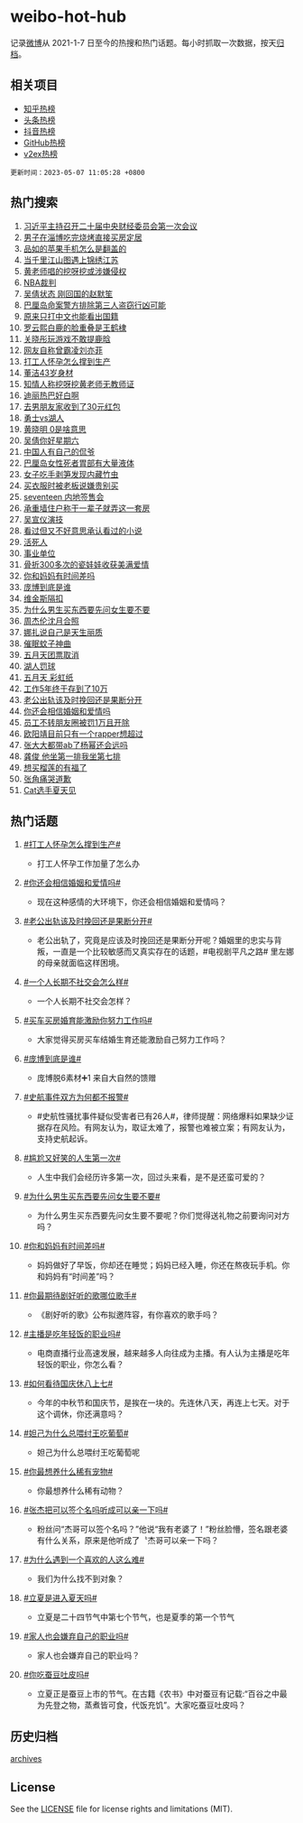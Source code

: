 # weibo-hot-hub

记录[微博](https://www.weibo.com)从 2021-1-7 日至今的热搜和热门话题。每小时抓取一次数据，按天[归档](archives)。

## 相关项目

- [知乎热榜](https://github.com/lonnyzhang423/zhihu-hot-hub)
- [头条热榜](https://github.com/lonnyzhang423/toutiao-hot-hub)
- [抖音热榜](https://github.com/lonnyzhang423/douyin-hot-hub)
- [GitHub热榜](https://github.com/lonnyzhang423/github-hot-hub)
- [v2ex热榜](https://github.com/lonnyzhang423/v2ex-hot-hub)


`更新时间：2023-05-07 11:05:28 +0800`

## 热门搜索

1. [习近平主持召开二十届中央财经委员会第一次会议](https://m.weibo.cn/search?containerid=100103type%3D1%26t%3D10%26q%3D%23%E4%B9%A0%E8%BF%91%E5%B9%B3%E4%B8%BB%E6%8C%81%E5%8F%AC%E5%BC%80%E4%BA%8C%E5%8D%81%E5%B1%8A%E4%B8%AD%E5%A4%AE%E8%B4%A2%E7%BB%8F%E5%A7%94%E5%91%98%E4%BC%9A%E7%AC%AC%E4%B8%80%E6%AC%A1%E4%BC%9A%E8%AE%AE%23&stream_entry_id=51&isnewpage=1&extparam=seat%3D1%26dgr%3D0%26cate%3D10103%26pos%3D0%26stream_entry_id%3D51%26c_type%3D51%26filter_type%3Drealtimehot%26display_time%3D1683428727%26pre_seqid%3D1683428727803032687139&luicode=10000011&lfid=106003type%253D25%2526t%253D3%2526disable_hot%253D1%2526filter_type%253Drealtimehot)
1. [男子在淄博吃完烧烤直接买房定居](https://m.weibo.cn/search?containerid=100103type%3D1%26t%3D10%26q%3D%23%E7%94%B7%E5%AD%90%E5%9C%A8%E6%B7%84%E5%8D%9A%E5%90%83%E5%AE%8C%E7%83%A7%E7%83%A4%E7%9B%B4%E6%8E%A5%E4%B9%B0%E6%88%BF%E5%AE%9A%E5%B1%85%23&stream_entry_id=31&isnewpage=1&extparam=seat%3D1%26q%3D%2523%25E7%2594%25B7%25E5%25AD%2590%25E5%259C%25A8%25E6%25B7%2584%25E5%258D%259A%25E5%2590%2583%25E5%25AE%258C%25E7%2583%25A7%25E7%2583%25A4%25E7%259B%25B4%25E6%258E%25A5%25E4%25B9%25B0%25E6%2588%25BF%25E5%25AE%259A%25E5%25B1%2585%2523%26dgr%3D0%26cate%3D5001%26filter_type%3Drealtimehot%26stream_entry_id%3D31%26band_rank%3D1%26c_type%3D31%26lcate%3D5001%26pos%3D0%26realpos%3D1%26flag%3D2%26display_time%3D1683428727%26pre_seqid%3D1683428727803032687139&luicode=10000011&lfid=106003type%253D25%2526t%253D3%2526disable_hot%253D1%2526filter_type%253Drealtimehot)
1. [品如的苹果手机怎么是翻盖的](https://m.weibo.cn/search?containerid=100103type%3D1%26t%3D10%26q%3D%23%E5%93%81%E5%A6%82%E7%9A%84%E8%8B%B9%E6%9E%9C%E6%89%8B%E6%9C%BA%E6%80%8E%E4%B9%88%E6%98%AF%E7%BF%BB%E7%9B%96%E7%9A%84%23&stream_entry_id=31&isnewpage=1&extparam=seat%3D1%26q%3D%2523%25E5%2593%2581%25E5%25A6%2582%25E7%259A%2584%25E8%258B%25B9%25E6%259E%259C%25E6%2589%258B%25E6%259C%25BA%25E6%2580%258E%25E4%25B9%2588%25E6%2598%25AF%25E7%25BF%25BB%25E7%259B%2596%25E7%259A%2584%2523%26dgr%3D0%26cate%3D5001%26filter_type%3Drealtimehot%26stream_entry_id%3D31%26band_rank%3D2%26c_type%3D31%26lcate%3D5001%26pos%3D1%26realpos%3D2%26flag%3D1%26display_time%3D1683428727%26pre_seqid%3D1683428727803032687139&luicode=10000011&lfid=106003type%253D25%2526t%253D3%2526disable_hot%253D1%2526filter_type%253Drealtimehot)
1. [当千里江山图遇上锦绣江苏](https://m.weibo.cn/search?containerid=100103type%3D1%26t%3D10%26q%3D%23%E5%BD%93%E5%8D%83%E9%87%8C%E6%B1%9F%E5%B1%B1%E5%9B%BE%E9%81%87%E4%B8%8A%E9%94%A6%E7%BB%A3%E6%B1%9F%E8%8B%8F%23&stream_entry_id=31&isnewpage=1&extparam=seat%3D1%26q%3D%2523%25E5%25BD%2593%25E5%258D%2583%25E9%2587%258C%25E6%25B1%259F%25E5%25B1%25B1%25E5%259B%25BE%25E9%2581%2587%25E4%25B8%258A%25E9%2594%25A6%25E7%25BB%25A3%25E6%25B1%259F%25E8%258B%258F%2523%26dgr%3D0%26cate%3D5001%26filter_type%3Drealtimehot%26stream_entry_id%3D31%26band_rank%3D3%26c_type%3D31%26lcate%3D5001%26pos%3D2%26realpos%3D3%26flag%3D0%26display_time%3D1683428727%26pre_seqid%3D1683428727803032687139&luicode=10000011&lfid=106003type%253D25%2526t%253D3%2526disable_hot%253D1%2526filter_type%253Drealtimehot)
1. [黄老师唱的挖呀挖或涉嫌侵权](https://m.weibo.cn/search?containerid=100103type%3D1%26t%3D10%26q%3D%23%E9%BB%84%E8%80%81%E5%B8%88%E5%94%B1%E7%9A%84%E6%8C%96%E5%91%80%E6%8C%96%E6%88%96%E6%B6%89%E5%AB%8C%E4%BE%B5%E6%9D%83%23&stream_entry_id=31&isnewpage=1&extparam=seat%3D1%26q%3D%2523%25E9%25BB%2584%25E8%2580%2581%25E5%25B8%2588%25E5%2594%25B1%25E7%259A%2584%25E6%258C%2596%25E5%2591%2580%25E6%258C%2596%25E6%2588%2596%25E6%25B6%2589%25E5%25AB%258C%25E4%25BE%25B5%25E6%259D%2583%2523%26dgr%3D0%26cate%3D5001%26filter_type%3Drealtimehot%26stream_entry_id%3D31%26band_rank%3D4%26c_type%3D31%26lcate%3D5001%26pos%3D3%26realpos%3D4%26flag%3D2%26display_time%3D1683428727%26pre_seqid%3D1683428727803032687139&luicode=10000011&lfid=106003type%253D25%2526t%253D3%2526disable_hot%253D1%2526filter_type%253Drealtimehot)
1. [NBA裁判](https://m.weibo.cn/search?containerid=100103type%3D1%26t%3D10%26q%3DNBA%E8%A3%81%E5%88%A4&stream_entry_id=31&isnewpage=1&extparam=seat%3D1%26q%3DNBA%25E8%25A3%2581%25E5%2588%25A4%26dgr%3D0%26cate%3D5001%26filter_type%3Drealtimehot%26stream_entry_id%3D31%26band_rank%3D5%26c_type%3D31%26lcate%3D5001%26pos%3D4%26realpos%3D5%26flag%3D1%26display_time%3D1683428727%26pre_seqid%3D1683428727803032687139&luicode=10000011&lfid=106003type%253D25%2526t%253D3%2526disable_hot%253D1%2526filter_type%253Drealtimehot)
1. [吴倩状态 刚回国的赵默笙](https://m.weibo.cn/search?containerid=100103type%3D1%26t%3D10%26q%3D%E5%90%B4%E5%80%A9%E7%8A%B6%E6%80%81+%E5%88%9A%E5%9B%9E%E5%9B%BD%E7%9A%84%E8%B5%B5%E9%BB%98%E7%AC%99&stream_entry_id=31&isnewpage=1&extparam=seat%3D1%26q%3D%25E5%2590%25B4%25E5%2580%25A9%25E7%258A%25B6%25E6%2580%2581%2520%25E5%2588%259A%25E5%259B%259E%25E5%259B%25BD%25E7%259A%2584%25E8%25B5%25B5%25E9%25BB%2598%25E7%25AC%2599%26dgr%3D0%26cate%3D5001%26filter_type%3Drealtimehot%26stream_entry_id%3D31%26band_rank%3D6%26c_type%3D31%26lcate%3D5001%26pos%3D5%26realpos%3D6%26flag%3D0%26display_time%3D1683428727%26pre_seqid%3D1683428727803032687139&luicode=10000011&lfid=106003type%253D25%2526t%253D3%2526disable_hot%253D1%2526filter_type%253Drealtimehot)
1. [巴厘岛命案警方排除第三人盗窃行凶可能](https://m.weibo.cn/search?containerid=100103type%3D1%26t%3D10%26q%3D%23%E5%B7%B4%E5%8E%98%E5%B2%9B%E5%91%BD%E6%A1%88%E8%AD%A6%E6%96%B9%E6%8E%92%E9%99%A4%E7%AC%AC%E4%B8%89%E4%BA%BA%E7%9B%97%E7%AA%83%E8%A1%8C%E5%87%B6%E5%8F%AF%E8%83%BD%23&stream_entry_id=31&isnewpage=1&extparam=seat%3D1%26q%3D%2523%25E5%25B7%25B4%25E5%258E%2598%25E5%25B2%259B%25E5%2591%25BD%25E6%25A1%2588%25E8%25AD%25A6%25E6%2596%25B9%25E6%258E%2592%25E9%2599%25A4%25E7%25AC%25AC%25E4%25B8%2589%25E4%25BA%25BA%25E7%259B%2597%25E7%25AA%2583%25E8%25A1%258C%25E5%2587%25B6%25E5%258F%25AF%25E8%2583%25BD%2523%26dgr%3D0%26cate%3D5001%26filter_type%3Drealtimehot%26stream_entry_id%3D31%26band_rank%3D7%26c_type%3D31%26lcate%3D5001%26pos%3D6%26realpos%3D7%26flag%3D0%26display_time%3D1683428727%26pre_seqid%3D1683428727803032687139&luicode=10000011&lfid=106003type%253D25%2526t%253D3%2526disable_hot%253D1%2526filter_type%253Drealtimehot)
1. [原来只打中文也能看出国籍](https://m.weibo.cn/search?containerid=100103type%3D1%26t%3D10%26q%3D%23%E5%8E%9F%E6%9D%A5%E5%8F%AA%E6%89%93%E4%B8%AD%E6%96%87%E4%B9%9F%E8%83%BD%E7%9C%8B%E5%87%BA%E5%9B%BD%E7%B1%8D%23&stream_entry_id=31&isnewpage=1&extparam=seat%3D1%26q%3D%2523%25E5%258E%259F%25E6%259D%25A5%25E5%258F%25AA%25E6%2589%2593%25E4%25B8%25AD%25E6%2596%2587%25E4%25B9%259F%25E8%2583%25BD%25E7%259C%258B%25E5%2587%25BA%25E5%259B%25BD%25E7%25B1%258D%2523%26dgr%3D0%26cate%3D5001%26filter_type%3Drealtimehot%26stream_entry_id%3D31%26band_rank%3D8%26c_type%3D31%26lcate%3D5001%26pos%3D7%26realpos%3D8%26flag%3D0%26display_time%3D1683428727%26pre_seqid%3D1683428727803032687139&luicode=10000011&lfid=106003type%253D25%2526t%253D3%2526disable_hot%253D1%2526filter_type%253Drealtimehot)
1. [罗云熙白鹿的脸重叠是王鹤棣](https://m.weibo.cn/search?containerid=100103type%3D1%26t%3D10%26q%3D%23%E7%BD%97%E4%BA%91%E7%86%99%E7%99%BD%E9%B9%BF%E7%9A%84%E8%84%B8%E9%87%8D%E5%8F%A0%E6%98%AF%E7%8E%8B%E9%B9%A4%E6%A3%A3%23&stream_entry_id=31&isnewpage=1&extparam=seat%3D1%26q%3D%2523%25E7%25BD%2597%25E4%25BA%2591%25E7%2586%2599%25E7%2599%25BD%25E9%25B9%25BF%25E7%259A%2584%25E8%2584%25B8%25E9%2587%258D%25E5%258F%25A0%25E6%2598%25AF%25E7%258E%258B%25E9%25B9%25A4%25E6%25A3%25A3%2523%26dgr%3D0%26cate%3D5001%26filter_type%3Drealtimehot%26stream_entry_id%3D31%26band_rank%3D9%26c_type%3D31%26lcate%3D5001%26pos%3D8%26realpos%3D9%26flag%3D1%26display_time%3D1683428727%26pre_seqid%3D1683428727803032687139&luicode=10000011&lfid=106003type%253D25%2526t%253D3%2526disable_hot%253D1%2526filter_type%253Drealtimehot)
1. [关晓彤玩游戏不敢提鹿晗](https://m.weibo.cn/search?containerid=100103type%3D1%26t%3D10%26q%3D%23%E5%85%B3%E6%99%93%E5%BD%A4%E7%8E%A9%E6%B8%B8%E6%88%8F%E4%B8%8D%E6%95%A2%E6%8F%90%E9%B9%BF%E6%99%97%23&stream_entry_id=31&isnewpage=1&extparam=seat%3D1%26q%3D%2523%25E5%2585%25B3%25E6%2599%2593%25E5%25BD%25A4%25E7%258E%25A9%25E6%25B8%25B8%25E6%2588%258F%25E4%25B8%258D%25E6%2595%25A2%25E6%258F%2590%25E9%25B9%25BF%25E6%2599%2597%2523%26dgr%3D0%26cate%3D5001%26filter_type%3Drealtimehot%26stream_entry_id%3D31%26band_rank%3D10%26c_type%3D31%26lcate%3D5001%26pos%3D9%26realpos%3D10%26flag%3D1%26display_time%3D1683428727%26pre_seqid%3D1683428727803032687139&luicode=10000011&lfid=106003type%253D25%2526t%253D3%2526disable_hot%253D1%2526filter_type%253Drealtimehot)
1. [网友自称曾霸凌刘亦菲](https://m.weibo.cn/search?containerid=100103type%3D1%26t%3D10%26q%3D%23%E7%BD%91%E5%8F%8B%E8%87%AA%E7%A7%B0%E6%9B%BE%E9%9C%B8%E5%87%8C%E5%88%98%E4%BA%A6%E8%8F%B2%23&stream_entry_id=31&isnewpage=1&extparam=seat%3D1%26q%3D%2523%25E7%25BD%2591%25E5%258F%258B%25E8%2587%25AA%25E7%25A7%25B0%25E6%259B%25BE%25E9%259C%25B8%25E5%2587%258C%25E5%2588%2598%25E4%25BA%25A6%25E8%258F%25B2%2523%26dgr%3D0%26cate%3D5001%26filter_type%3Drealtimehot%26stream_entry_id%3D31%26band_rank%3D11%26c_type%3D31%26lcate%3D5001%26pos%3D10%26realpos%3D11%26flag%3D2%26display_time%3D1683428727%26pre_seqid%3D1683428727803032687139&luicode=10000011&lfid=106003type%253D25%2526t%253D3%2526disable_hot%253D1%2526filter_type%253Drealtimehot)
1. [打工人怀孕怎么撑到生产](https://m.weibo.cn/search?containerid=100103type%3D1%26t%3D10%26q%3D%23%E6%89%93%E5%B7%A5%E4%BA%BA%E6%80%80%E5%AD%95%E6%80%8E%E4%B9%88%E6%92%91%E5%88%B0%E7%94%9F%E4%BA%A7%23&stream_entry_id=31&isnewpage=1&extparam=seat%3D1%26q%3D%2523%25E6%2589%2593%25E5%25B7%25A5%25E4%25BA%25BA%25E6%2580%2580%25E5%25AD%2595%25E6%2580%258E%25E4%25B9%2588%25E6%2592%2591%25E5%2588%25B0%25E7%2594%259F%25E4%25BA%25A7%2523%26dgr%3D0%26cate%3D5001%26filter_type%3Drealtimehot%26stream_entry_id%3D31%26band_rank%3D12%26c_type%3D31%26lcate%3D5001%26pos%3D11%26realpos%3D12%26flag%3D2%26display_time%3D1683428727%26pre_seqid%3D1683428727803032687139&luicode=10000011&lfid=106003type%253D25%2526t%253D3%2526disable_hot%253D1%2526filter_type%253Drealtimehot)
1. [董洁43岁身材](https://m.weibo.cn/search?containerid=100103type%3D1%26t%3D10%26q%3D%23%E8%91%A3%E6%B4%8143%E5%B2%81%E8%BA%AB%E6%9D%90%23&stream_entry_id=31&isnewpage=1&extparam=seat%3D1%26q%3D%2523%25E8%2591%25A3%25E6%25B4%258143%25E5%25B2%2581%25E8%25BA%25AB%25E6%259D%2590%2523%26dgr%3D0%26cate%3D5001%26filter_type%3Drealtimehot%26stream_entry_id%3D31%26band_rank%3D13%26c_type%3D31%26lcate%3D5001%26pos%3D12%26realpos%3D13%26flag%3D2%26display_time%3D1683428727%26pre_seqid%3D1683428727803032687139&luicode=10000011&lfid=106003type%253D25%2526t%253D3%2526disable_hot%253D1%2526filter_type%253Drealtimehot)
1. [知情人称挖呀挖黄老师无教师证](https://m.weibo.cn/search?containerid=100103type%3D1%26t%3D10%26q%3D%23%E7%9F%A5%E6%83%85%E4%BA%BA%E7%A7%B0%E6%8C%96%E5%91%80%E6%8C%96%E9%BB%84%E8%80%81%E5%B8%88%E6%97%A0%E6%95%99%E5%B8%88%E8%AF%81%23&stream_entry_id=31&isnewpage=1&extparam=seat%3D1%26q%3D%2523%25E7%259F%25A5%25E6%2583%2585%25E4%25BA%25BA%25E7%25A7%25B0%25E6%258C%2596%25E5%2591%2580%25E6%258C%2596%25E9%25BB%2584%25E8%2580%2581%25E5%25B8%2588%25E6%2597%25A0%25E6%2595%2599%25E5%25B8%2588%25E8%25AF%2581%2523%26dgr%3D0%26cate%3D5001%26filter_type%3Drealtimehot%26stream_entry_id%3D31%26band_rank%3D14%26c_type%3D31%26lcate%3D5001%26pos%3D13%26realpos%3D14%26flag%3D0%26display_time%3D1683428727%26pre_seqid%3D1683428727803032687139&luicode=10000011&lfid=106003type%253D25%2526t%253D3%2526disable_hot%253D1%2526filter_type%253Drealtimehot)
1. [迪丽热巴好白啊](https://m.weibo.cn/search?containerid=100103type%3D1%26t%3D10%26q%3D%23%E8%BF%AA%E4%B8%BD%E7%83%AD%E5%B7%B4%E5%A5%BD%E7%99%BD%E5%95%8A%23&stream_entry_id=31&isnewpage=1&extparam=seat%3D1%26q%3D%2523%25E8%25BF%25AA%25E4%25B8%25BD%25E7%2583%25AD%25E5%25B7%25B4%25E5%25A5%25BD%25E7%2599%25BD%25E5%2595%258A%2523%26dgr%3D0%26cate%3D5001%26filter_type%3Drealtimehot%26stream_entry_id%3D31%26band_rank%3D15%26c_type%3D31%26lcate%3D5001%26pos%3D14%26realpos%3D15%26flag%3D1%26display_time%3D1683428727%26pre_seqid%3D1683428727803032687139&luicode=10000011&lfid=106003type%253D25%2526t%253D3%2526disable_hot%253D1%2526filter_type%253Drealtimehot)
1. [去男朋友家收到了30元红包](https://m.weibo.cn/search?containerid=100103type%3D1%26t%3D10%26q%3D%23%E5%8E%BB%E7%94%B7%E6%9C%8B%E5%8F%8B%E5%AE%B6%E6%94%B6%E5%88%B0%E4%BA%8630%E5%85%83%E7%BA%A2%E5%8C%85%23&stream_entry_id=31&isnewpage=1&extparam=seat%3D1%26q%3D%2523%25E5%258E%25BB%25E7%2594%25B7%25E6%259C%258B%25E5%258F%258B%25E5%25AE%25B6%25E6%2594%25B6%25E5%2588%25B0%25E4%25BA%258630%25E5%2585%2583%25E7%25BA%25A2%25E5%258C%2585%2523%26dgr%3D0%26cate%3D5001%26filter_type%3Drealtimehot%26stream_entry_id%3D31%26band_rank%3D16%26c_type%3D31%26lcate%3D5001%26pos%3D15%26realpos%3D16%26flag%3D1%26display_time%3D1683428727%26pre_seqid%3D1683428727803032687139&luicode=10000011&lfid=106003type%253D25%2526t%253D3%2526disable_hot%253D1%2526filter_type%253Drealtimehot)
1. [勇士vs湖人](https://m.weibo.cn/search?containerid=100103type%3D1%26t%3D10%26q%3D%23%E5%8B%87%E5%A3%ABvs%E6%B9%96%E4%BA%BA%23&stream_entry_id=31&isnewpage=1&extparam=seat%3D1%26q%3D%2523%25E5%258B%2587%25E5%25A3%25ABvs%25E6%25B9%2596%25E4%25BA%25BA%2523%26dgr%3D0%26cate%3D5001%26filter_type%3Drealtimehot%26stream_entry_id%3D31%26band_rank%3D17%26c_type%3D31%26lcate%3D5001%26pos%3D16%26realpos%3D17%26flag%3D0%26display_time%3D1683428727%26pre_seqid%3D1683428727803032687139&luicode=10000011&lfid=106003type%253D25%2526t%253D3%2526disable_hot%253D1%2526filter_type%253Drealtimehot)
1. [黄晓明 0是啥意思](https://m.weibo.cn/search?containerid=100103type%3D1%26t%3D10%26q%3D%E9%BB%84%E6%99%93%E6%98%8E+0%E6%98%AF%E5%95%A5%E6%84%8F%E6%80%9D&stream_entry_id=31&isnewpage=1&extparam=seat%3D1%26q%3D%25E9%25BB%2584%25E6%2599%2593%25E6%2598%258E%25200%25E6%2598%25AF%25E5%2595%25A5%25E6%2584%258F%25E6%2580%259D%26dgr%3D0%26cate%3D5001%26filter_type%3Drealtimehot%26stream_entry_id%3D31%26band_rank%3D18%26c_type%3D31%26lcate%3D5001%26pos%3D17%26realpos%3D18%26flag%3D0%26display_time%3D1683428727%26pre_seqid%3D1683428727803032687139&luicode=10000011&lfid=106003type%253D25%2526t%253D3%2526disable_hot%253D1%2526filter_type%253Drealtimehot)
1. [吴倩你好星期六](https://m.weibo.cn/search?containerid=100103type%3D1%26t%3D10%26q%3D%E5%90%B4%E5%80%A9%E4%BD%A0%E5%A5%BD%E6%98%9F%E6%9C%9F%E5%85%AD&stream_entry_id=31&isnewpage=1&extparam=seat%3D1%26q%3D%25E5%2590%25B4%25E5%2580%25A9%25E4%25BD%25A0%25E5%25A5%25BD%25E6%2598%259F%25E6%259C%259F%25E5%2585%25AD%26dgr%3D0%26cate%3D5001%26filter_type%3Drealtimehot%26stream_entry_id%3D31%26band_rank%3D19%26c_type%3D31%26lcate%3D5001%26pos%3D18%26realpos%3D19%26flag%3D0%26display_time%3D1683428727%26pre_seqid%3D1683428727803032687139&luicode=10000011&lfid=106003type%253D25%2526t%253D3%2526disable_hot%253D1%2526filter_type%253Drealtimehot)
1. [中国人有自己的侃爷](https://m.weibo.cn/search?containerid=100103type%3D1%26t%3D10%26q%3D%23%E4%B8%AD%E5%9B%BD%E4%BA%BA%E6%9C%89%E8%87%AA%E5%B7%B1%E7%9A%84%E4%BE%83%E7%88%B7%23&stream_entry_id=31&isnewpage=1&extparam=seat%3D1%26q%3D%2523%25E4%25B8%25AD%25E5%259B%25BD%25E4%25BA%25BA%25E6%259C%2589%25E8%2587%25AA%25E5%25B7%25B1%25E7%259A%2584%25E4%25BE%2583%25E7%2588%25B7%2523%26dgr%3D0%26cate%3D5001%26filter_type%3Drealtimehot%26stream_entry_id%3D31%26band_rank%3D20%26c_type%3D31%26lcate%3D5001%26pos%3D19%26realpos%3D20%26flag%3D1%26display_time%3D1683428727%26pre_seqid%3D1683428727803032687139&luicode=10000011&lfid=106003type%253D25%2526t%253D3%2526disable_hot%253D1%2526filter_type%253Drealtimehot)
1. [巴厘岛女性死者胃部有大量液体](https://m.weibo.cn/search?containerid=100103type%3D1%26t%3D10%26q%3D%23%E5%B7%B4%E5%8E%98%E5%B2%9B%E5%A5%B3%E6%80%A7%E6%AD%BB%E8%80%85%E8%83%83%E9%83%A8%E6%9C%89%E5%A4%A7%E9%87%8F%E6%B6%B2%E4%BD%93%23&stream_entry_id=31&isnewpage=1&extparam=seat%3D1%26q%3D%2523%25E5%25B7%25B4%25E5%258E%2598%25E5%25B2%259B%25E5%25A5%25B3%25E6%2580%25A7%25E6%25AD%25BB%25E8%2580%2585%25E8%2583%2583%25E9%2583%25A8%25E6%259C%2589%25E5%25A4%25A7%25E9%2587%258F%25E6%25B6%25B2%25E4%25BD%2593%2523%26dgr%3D0%26cate%3D5001%26filter_type%3Drealtimehot%26stream_entry_id%3D31%26band_rank%3D21%26c_type%3D31%26lcate%3D5001%26pos%3D20%26realpos%3D21%26flag%3D2%26display_time%3D1683428727%26pre_seqid%3D1683428727803032687139&luicode=10000011&lfid=106003type%253D25%2526t%253D3%2526disable_hot%253D1%2526filter_type%253Drealtimehot)
1. [女子吃手剥笋发现内藏竹虫](https://m.weibo.cn/search?containerid=100103type%3D1%26t%3D10%26q%3D%23%E5%A5%B3%E5%AD%90%E5%90%83%E6%89%8B%E5%89%A5%E7%AC%8B%E5%8F%91%E7%8E%B0%E5%86%85%E8%97%8F%E7%AB%B9%E8%99%AB%23&stream_entry_id=31&isnewpage=1&extparam=seat%3D1%26q%3D%2523%25E5%25A5%25B3%25E5%25AD%2590%25E5%2590%2583%25E6%2589%258B%25E5%2589%25A5%25E7%25AC%258B%25E5%258F%2591%25E7%258E%25B0%25E5%2586%2585%25E8%2597%258F%25E7%25AB%25B9%25E8%2599%25AB%2523%26dgr%3D0%26cate%3D5001%26filter_type%3Drealtimehot%26stream_entry_id%3D31%26band_rank%3D22%26c_type%3D31%26lcate%3D5001%26pos%3D21%26realpos%3D22%26flag%3D0%26display_time%3D1683428727%26pre_seqid%3D1683428727803032687139&luicode=10000011&lfid=106003type%253D25%2526t%253D3%2526disable_hot%253D1%2526filter_type%253Drealtimehot)
1. [买衣服时被老板说嫌贵别买](https://m.weibo.cn/search?containerid=100103type%3D1%26t%3D10%26q%3D%23%E4%B9%B0%E8%A1%A3%E6%9C%8D%E6%97%B6%E8%A2%AB%E8%80%81%E6%9D%BF%E8%AF%B4%E5%AB%8C%E8%B4%B5%E5%88%AB%E4%B9%B0%23&stream_entry_id=31&isnewpage=1&extparam=seat%3D1%26q%3D%2523%25E4%25B9%25B0%25E8%25A1%25A3%25E6%259C%258D%25E6%2597%25B6%25E8%25A2%25AB%25E8%2580%2581%25E6%259D%25BF%25E8%25AF%25B4%25E5%25AB%258C%25E8%25B4%25B5%25E5%2588%25AB%25E4%25B9%25B0%2523%26dgr%3D0%26cate%3D5001%26filter_type%3Drealtimehot%26stream_entry_id%3D31%26band_rank%3D23%26c_type%3D31%26lcate%3D5001%26pos%3D22%26realpos%3D23%26flag%3D1%26display_time%3D1683428727%26pre_seqid%3D1683428727803032687139&luicode=10000011&lfid=106003type%253D25%2526t%253D3%2526disable_hot%253D1%2526filter_type%253Drealtimehot)
1. [seventeen 内地签售会](https://m.weibo.cn/search?containerid=100103type%3D1%26t%3D10%26q%3Dseventeen+%E5%86%85%E5%9C%B0%E7%AD%BE%E5%94%AE%E4%BC%9A&stream_entry_id=31&isnewpage=1&extparam=seat%3D1%26q%3Dseventeen%2520%25E5%2586%2585%25E5%259C%25B0%25E7%25AD%25BE%25E5%2594%25AE%25E4%25BC%259A%26dgr%3D0%26cate%3D5001%26filter_type%3Drealtimehot%26stream_entry_id%3D31%26band_rank%3D24%26c_type%3D31%26lcate%3D5001%26pos%3D23%26realpos%3D24%26flag%3D1%26display_time%3D1683428727%26pre_seqid%3D1683428727803032687139&luicode=10000011&lfid=106003type%253D25%2526t%253D3%2526disable_hot%253D1%2526filter_type%253Drealtimehot)
1. [承重墙住户称干一辈子就弄这一套房](https://m.weibo.cn/search?containerid=100103type%3D1%26t%3D10%26q%3D%23%E6%89%BF%E9%87%8D%E5%A2%99%E4%BD%8F%E6%88%B7%E7%A7%B0%E5%B9%B2%E4%B8%80%E8%BE%88%E5%AD%90%E5%B0%B1%E5%BC%84%E8%BF%99%E4%B8%80%E5%A5%97%E6%88%BF%23&stream_entry_id=31&isnewpage=1&extparam=seat%3D1%26q%3D%2523%25E6%2589%25BF%25E9%2587%258D%25E5%25A2%2599%25E4%25BD%258F%25E6%2588%25B7%25E7%25A7%25B0%25E5%25B9%25B2%25E4%25B8%2580%25E8%25BE%2588%25E5%25AD%2590%25E5%25B0%25B1%25E5%25BC%2584%25E8%25BF%2599%25E4%25B8%2580%25E5%25A5%2597%25E6%2588%25BF%2523%26dgr%3D0%26cate%3D5001%26filter_type%3Drealtimehot%26stream_entry_id%3D31%26band_rank%3D25%26c_type%3D31%26lcate%3D5001%26pos%3D24%26realpos%3D25%26flag%3D1%26display_time%3D1683428727%26pre_seqid%3D1683428727803032687139&luicode=10000011&lfid=106003type%253D25%2526t%253D3%2526disable_hot%253D1%2526filter_type%253Drealtimehot)
1. [吴宣仪演技](https://m.weibo.cn/search?containerid=100103type%3D1%26t%3D10%26q%3D%E5%90%B4%E5%AE%A3%E4%BB%AA%E6%BC%94%E6%8A%80&stream_entry_id=31&isnewpage=1&extparam=seat%3D1%26q%3D%25E5%2590%25B4%25E5%25AE%25A3%25E4%25BB%25AA%25E6%25BC%2594%25E6%258A%2580%26dgr%3D0%26cate%3D5001%26filter_type%3Drealtimehot%26stream_entry_id%3D31%26band_rank%3D26%26c_type%3D31%26lcate%3D5001%26pos%3D25%26realpos%3D26%26flag%3D1%26display_time%3D1683428727%26pre_seqid%3D1683428727803032687139&luicode=10000011&lfid=106003type%253D25%2526t%253D3%2526disable_hot%253D1%2526filter_type%253Drealtimehot)
1. [看过但又不好意思承认看过的小说](https://m.weibo.cn/search?containerid=100103type%3D1%26t%3D10%26q%3D%23%E7%9C%8B%E8%BF%87%E4%BD%86%E5%8F%88%E4%B8%8D%E5%A5%BD%E6%84%8F%E6%80%9D%E6%89%BF%E8%AE%A4%E7%9C%8B%E8%BF%87%E7%9A%84%E5%B0%8F%E8%AF%B4%23&stream_entry_id=31&isnewpage=1&extparam=seat%3D1%26q%3D%2523%25E7%259C%258B%25E8%25BF%2587%25E4%25BD%2586%25E5%258F%2588%25E4%25B8%258D%25E5%25A5%25BD%25E6%2584%258F%25E6%2580%259D%25E6%2589%25BF%25E8%25AE%25A4%25E7%259C%258B%25E8%25BF%2587%25E7%259A%2584%25E5%25B0%258F%25E8%25AF%25B4%2523%26dgr%3D0%26cate%3D5001%26filter_type%3Drealtimehot%26stream_entry_id%3D31%26band_rank%3D27%26c_type%3D31%26lcate%3D5001%26pos%3D26%26realpos%3D27%26flag%3D0%26display_time%3D1683428727%26pre_seqid%3D1683428727803032687139&luicode=10000011&lfid=106003type%253D25%2526t%253D3%2526disable_hot%253D1%2526filter_type%253Drealtimehot)
1. [活死人](https://m.weibo.cn/search?containerid=100103type%3D1%26t%3D10%26q%3D%E6%B4%BB%E6%AD%BB%E4%BA%BA&stream_entry_id=31&isnewpage=1&extparam=seat%3D1%26q%3D%25E6%25B4%25BB%25E6%25AD%25BB%25E4%25BA%25BA%26dgr%3D0%26cate%3D5001%26filter_type%3Drealtimehot%26stream_entry_id%3D31%26band_rank%3D28%26c_type%3D31%26lcate%3D5001%26pos%3D27%26realpos%3D28%26flag%3D0%26display_time%3D1683428727%26pre_seqid%3D1683428727803032687139&luicode=10000011&lfid=106003type%253D25%2526t%253D3%2526disable_hot%253D1%2526filter_type%253Drealtimehot)
1. [事业单位](https://m.weibo.cn/search?containerid=100103type%3D1%26t%3D10%26q%3D%E4%BA%8B%E4%B8%9A%E5%8D%95%E4%BD%8D&stream_entry_id=31&isnewpage=1&extparam=seat%3D1%26q%3D%25E4%25BA%258B%25E4%25B8%259A%25E5%258D%2595%25E4%25BD%258D%26dgr%3D0%26cate%3D5001%26filter_type%3Drealtimehot%26stream_entry_id%3D31%26band_rank%3D29%26c_type%3D31%26lcate%3D5001%26pos%3D28%26realpos%3D29%26flag%3D0%26display_time%3D1683428727%26pre_seqid%3D1683428727803032687139&luicode=10000011&lfid=106003type%253D25%2526t%253D3%2526disable_hot%253D1%2526filter_type%253Drealtimehot)
1. [骨折300多次的瓷娃娃收获美满爱情](https://m.weibo.cn/search?containerid=100103type%3D1%26t%3D10%26q%3D%23%E9%AA%A8%E6%8A%98300%E5%A4%9A%E6%AC%A1%E7%9A%84%E7%93%B7%E5%A8%83%E5%A8%83%E6%94%B6%E8%8E%B7%E7%BE%8E%E6%BB%A1%E7%88%B1%E6%83%85%23&stream_entry_id=31&isnewpage=1&extparam=seat%3D1%26q%3D%2523%25E9%25AA%25A8%25E6%258A%2598300%25E5%25A4%259A%25E6%25AC%25A1%25E7%259A%2584%25E7%2593%25B7%25E5%25A8%2583%25E5%25A8%2583%25E6%2594%25B6%25E8%258E%25B7%25E7%25BE%258E%25E6%25BB%25A1%25E7%2588%25B1%25E6%2583%2585%2523%26dgr%3D0%26cate%3D5001%26filter_type%3Drealtimehot%26stream_entry_id%3D31%26band_rank%3D30%26c_type%3D31%26lcate%3D5001%26pos%3D29%26realpos%3D30%26flag%3D0%26display_time%3D1683428727%26pre_seqid%3D1683428727803032687139&luicode=10000011&lfid=106003type%253D25%2526t%253D3%2526disable_hot%253D1%2526filter_type%253Drealtimehot)
1. [你和妈妈有时间差吗](https://m.weibo.cn/search?containerid=100103type%3D1%26t%3D10%26q%3D%23%E4%BD%A0%E5%92%8C%E5%A6%88%E5%A6%88%E6%9C%89%E6%97%B6%E9%97%B4%E5%B7%AE%E5%90%97%23&stream_entry_id=31&isnewpage=1&extparam=seat%3D1%26q%3D%2523%25E4%25BD%25A0%25E5%2592%258C%25E5%25A6%2588%25E5%25A6%2588%25E6%259C%2589%25E6%2597%25B6%25E9%2597%25B4%25E5%25B7%25AE%25E5%2590%2597%2523%26dgr%3D0%26cate%3D5001%26filter_type%3Drealtimehot%26stream_entry_id%3D31%26band_rank%3D31%26c_type%3D31%26lcate%3D5001%26pos%3D30%26realpos%3D31%26flag%3D0%26adid%3D188541%26display_time%3D1683428727%26pre_seqid%3D1683428727803032687139&luicode=10000011&lfid=106003type%253D25%2526t%253D3%2526disable_hot%253D1%2526filter_type%253Drealtimehot)
1. [庞博到底是谁](https://m.weibo.cn/search?containerid=100103type%3D1%26t%3D10%26q%3D%23%E5%BA%9E%E5%8D%9A%E5%88%B0%E5%BA%95%E6%98%AF%E8%B0%81%23&stream_entry_id=31&isnewpage=1&extparam=seat%3D1%26q%3D%2523%25E5%25BA%259E%25E5%258D%259A%25E5%2588%25B0%25E5%25BA%2595%25E6%2598%25AF%25E8%25B0%2581%2523%26dgr%3D0%26cate%3D5001%26filter_type%3Drealtimehot%26stream_entry_id%3D31%26band_rank%3D32%26c_type%3D31%26lcate%3D5001%26pos%3D31%26realpos%3D32%26flag%3D0%26display_time%3D1683428727%26pre_seqid%3D1683428727803032687139&luicode=10000011&lfid=106003type%253D25%2526t%253D3%2526disable_hot%253D1%2526filter_type%253Drealtimehot)
1. [维金斯隔扣](https://m.weibo.cn/search?containerid=100103type%3D1%26t%3D10%26q%3D%E7%BB%B4%E9%87%91%E6%96%AF%E9%9A%94%E6%89%A3&stream_entry_id=31&isnewpage=1&extparam=seat%3D1%26q%3D%25E7%25BB%25B4%25E9%2587%2591%25E6%2596%25AF%25E9%259A%2594%25E6%2589%25A3%26dgr%3D0%26cate%3D5001%26filter_type%3Drealtimehot%26stream_entry_id%3D31%26band_rank%3D33%26c_type%3D31%26lcate%3D5001%26pos%3D32%26realpos%3D33%26flag%3D1%26display_time%3D1683428727%26pre_seqid%3D1683428727803032687139&luicode=10000011&lfid=106003type%253D25%2526t%253D3%2526disable_hot%253D1%2526filter_type%253Drealtimehot)
1. [为什么男生买东西要先问女生要不要](https://m.weibo.cn/search?containerid=100103type%3D1%26t%3D10%26q%3D%23%E4%B8%BA%E4%BB%80%E4%B9%88%E7%94%B7%E7%94%9F%E4%B9%B0%E4%B8%9C%E8%A5%BF%E8%A6%81%E5%85%88%E9%97%AE%E5%A5%B3%E7%94%9F%E8%A6%81%E4%B8%8D%E8%A6%81%23&stream_entry_id=31&isnewpage=1&extparam=seat%3D1%26q%3D%2523%25E4%25B8%25BA%25E4%25BB%2580%25E4%25B9%2588%25E7%2594%25B7%25E7%2594%259F%25E4%25B9%25B0%25E4%25B8%259C%25E8%25A5%25BF%25E8%25A6%2581%25E5%2585%2588%25E9%2597%25AE%25E5%25A5%25B3%25E7%2594%259F%25E8%25A6%2581%25E4%25B8%258D%25E8%25A6%2581%2523%26dgr%3D0%26cate%3D5001%26filter_type%3Drealtimehot%26stream_entry_id%3D31%26band_rank%3D34%26c_type%3D31%26lcate%3D5001%26pos%3D33%26realpos%3D34%26flag%3D1%26display_time%3D1683428727%26pre_seqid%3D1683428727803032687139&luicode=10000011&lfid=106003type%253D25%2526t%253D3%2526disable_hot%253D1%2526filter_type%253Drealtimehot)
1. [周杰伦沈月合照](https://m.weibo.cn/search?containerid=100103type%3D1%26t%3D10%26q%3D%23%E5%91%A8%E6%9D%B0%E4%BC%A6%E6%B2%88%E6%9C%88%E5%90%88%E7%85%A7%23&stream_entry_id=31&isnewpage=1&extparam=seat%3D1%26q%3D%2523%25E5%2591%25A8%25E6%259D%25B0%25E4%25BC%25A6%25E6%25B2%2588%25E6%259C%2588%25E5%2590%2588%25E7%2585%25A7%2523%26dgr%3D0%26cate%3D5001%26filter_type%3Drealtimehot%26stream_entry_id%3D31%26band_rank%3D35%26c_type%3D31%26lcate%3D5001%26pos%3D34%26realpos%3D35%26flag%3D0%26display_time%3D1683428727%26pre_seqid%3D1683428727803032687139&luicode=10000011&lfid=106003type%253D25%2526t%253D3%2526disable_hot%253D1%2526filter_type%253Drealtimehot)
1. [娜扎说自己是天生丽质](https://m.weibo.cn/search?containerid=100103type%3D1%26t%3D10%26q%3D%23%E5%A8%9C%E6%89%8E%E8%AF%B4%E8%87%AA%E5%B7%B1%E6%98%AF%E5%A4%A9%E7%94%9F%E4%B8%BD%E8%B4%A8%23&stream_entry_id=31&isnewpage=1&extparam=seat%3D1%26q%3D%2523%25E5%25A8%259C%25E6%2589%258E%25E8%25AF%25B4%25E8%2587%25AA%25E5%25B7%25B1%25E6%2598%25AF%25E5%25A4%25A9%25E7%2594%259F%25E4%25B8%25BD%25E8%25B4%25A8%2523%26dgr%3D0%26cate%3D5001%26filter_type%3Drealtimehot%26stream_entry_id%3D31%26band_rank%3D36%26c_type%3D31%26lcate%3D5001%26pos%3D35%26realpos%3D36%26flag%3D0%26display_time%3D1683428727%26pre_seqid%3D1683428727803032687139&luicode=10000011&lfid=106003type%253D25%2526t%253D3%2526disable_hot%253D1%2526filter_type%253Drealtimehot)
1. [催眠蚊子神曲](https://m.weibo.cn/search?containerid=100103type%3D1%26t%3D10%26q%3D%E5%82%AC%E7%9C%A0%E8%9A%8A%E5%AD%90%E7%A5%9E%E6%9B%B2&stream_entry_id=31&isnewpage=1&extparam=seat%3D1%26q%3D%25E5%2582%25AC%25E7%259C%25A0%25E8%259A%258A%25E5%25AD%2590%25E7%25A5%259E%25E6%259B%25B2%26dgr%3D0%26cate%3D5001%26filter_type%3Drealtimehot%26stream_entry_id%3D31%26band_rank%3D37%26c_type%3D31%26lcate%3D5001%26pos%3D36%26realpos%3D37%26flag%3D1%26display_time%3D1683428727%26pre_seqid%3D1683428727803032687139&luicode=10000011&lfid=106003type%253D25%2526t%253D3%2526disable_hot%253D1%2526filter_type%253Drealtimehot)
1. [五月天团票取消](https://m.weibo.cn/search?containerid=100103type%3D1%26t%3D10%26q%3D%23%E4%BA%94%E6%9C%88%E5%A4%A9%E5%9B%A2%E7%A5%A8%E5%8F%96%E6%B6%88%23&stream_entry_id=31&isnewpage=1&extparam=seat%3D1%26q%3D%2523%25E4%25BA%2594%25E6%259C%2588%25E5%25A4%25A9%25E5%259B%25A2%25E7%25A5%25A8%25E5%258F%2596%25E6%25B6%2588%2523%26dgr%3D0%26cate%3D5001%26filter_type%3Drealtimehot%26stream_entry_id%3D31%26band_rank%3D38%26c_type%3D31%26lcate%3D5001%26pos%3D37%26realpos%3D38%26flag%3D0%26display_time%3D1683428727%26pre_seqid%3D1683428727803032687139&luicode=10000011&lfid=106003type%253D25%2526t%253D3%2526disable_hot%253D1%2526filter_type%253Drealtimehot)
1. [湖人罚球](https://m.weibo.cn/search?containerid=100103type%3D1%26t%3D10%26q%3D%23%E6%B9%96%E4%BA%BA%E7%BD%9A%E7%90%83%23&stream_entry_id=31&isnewpage=1&extparam=seat%3D1%26q%3D%2523%25E6%25B9%2596%25E4%25BA%25BA%25E7%25BD%259A%25E7%2590%2583%2523%26dgr%3D0%26cate%3D5001%26filter_type%3Drealtimehot%26stream_entry_id%3D31%26band_rank%3D39%26c_type%3D31%26lcate%3D5001%26pos%3D38%26realpos%3D39%26flag%3D1%26display_time%3D1683428727%26pre_seqid%3D1683428727803032687139&luicode=10000011&lfid=106003type%253D25%2526t%253D3%2526disable_hot%253D1%2526filter_type%253Drealtimehot)
1. [五月天 彩虹纸](https://m.weibo.cn/search?containerid=100103type%3D1%26t%3D10%26q%3D%E4%BA%94%E6%9C%88%E5%A4%A9+%E5%BD%A9%E8%99%B9%E7%BA%B8&stream_entry_id=31&isnewpage=1&extparam=seat%3D1%26q%3D%25E4%25BA%2594%25E6%259C%2588%25E5%25A4%25A9%2520%25E5%25BD%25A9%25E8%2599%25B9%25E7%25BA%25B8%26dgr%3D0%26cate%3D5001%26filter_type%3Drealtimehot%26stream_entry_id%3D31%26band_rank%3D40%26c_type%3D31%26lcate%3D5001%26pos%3D39%26realpos%3D40%26flag%3D1%26display_time%3D1683428727%26pre_seqid%3D1683428727803032687139&luicode=10000011&lfid=106003type%253D25%2526t%253D3%2526disable_hot%253D1%2526filter_type%253Drealtimehot)
1. [工作5年终于存到了10万](https://m.weibo.cn/search?containerid=100103type%3D1%26t%3D10%26q%3D%23%E5%B7%A5%E4%BD%9C5%E5%B9%B4%E7%BB%88%E4%BA%8E%E5%AD%98%E5%88%B0%E4%BA%8610%E4%B8%87%23&stream_entry_id=31&isnewpage=1&extparam=seat%3D1%26q%3D%2523%25E5%25B7%25A5%25E4%25BD%259C5%25E5%25B9%25B4%25E7%25BB%2588%25E4%25BA%258E%25E5%25AD%2598%25E5%2588%25B0%25E4%25BA%258610%25E4%25B8%2587%2523%26dgr%3D0%26cate%3D5001%26filter_type%3Drealtimehot%26stream_entry_id%3D31%26band_rank%3D41%26c_type%3D31%26lcate%3D5001%26pos%3D40%26realpos%3D41%26flag%3D0%26display_time%3D1683428727%26pre_seqid%3D1683428727803032687139&luicode=10000011&lfid=106003type%253D25%2526t%253D3%2526disable_hot%253D1%2526filter_type%253Drealtimehot)
1. [老公出轨该及时挽回还是果断分开](https://m.weibo.cn/search?containerid=100103type%3D1%26t%3D10%26q%3D%23%E8%80%81%E5%85%AC%E5%87%BA%E8%BD%A8%E8%AF%A5%E5%8F%8A%E6%97%B6%E6%8C%BD%E5%9B%9E%E8%BF%98%E6%98%AF%E6%9E%9C%E6%96%AD%E5%88%86%E5%BC%80%23&stream_entry_id=31&isnewpage=1&extparam=seat%3D1%26q%3D%2523%25E8%2580%2581%25E5%2585%25AC%25E5%2587%25BA%25E8%25BD%25A8%25E8%25AF%25A5%25E5%258F%258A%25E6%2597%25B6%25E6%258C%25BD%25E5%259B%259E%25E8%25BF%2598%25E6%2598%25AF%25E6%259E%259C%25E6%2596%25AD%25E5%2588%2586%25E5%25BC%2580%2523%26dgr%3D0%26cate%3D5001%26filter_type%3Drealtimehot%26stream_entry_id%3D31%26band_rank%3D42%26c_type%3D31%26lcate%3D5001%26pos%3D41%26realpos%3D42%26flag%3D0%26display_time%3D1683428727%26pre_seqid%3D1683428727803032687139&luicode=10000011&lfid=106003type%253D25%2526t%253D3%2526disable_hot%253D1%2526filter_type%253Drealtimehot)
1. [你还会相信婚姻和爱情吗](https://m.weibo.cn/search?containerid=100103type%3D1%26t%3D10%26q%3D%23%E4%BD%A0%E8%BF%98%E4%BC%9A%E7%9B%B8%E4%BF%A1%E5%A9%9A%E5%A7%BB%E5%92%8C%E7%88%B1%E6%83%85%E5%90%97%23&stream_entry_id=31&isnewpage=1&extparam=seat%3D1%26q%3D%2523%25E4%25BD%25A0%25E8%25BF%2598%25E4%25BC%259A%25E7%259B%25B8%25E4%25BF%25A1%25E5%25A9%259A%25E5%25A7%25BB%25E5%2592%258C%25E7%2588%25B1%25E6%2583%2585%25E5%2590%2597%2523%26dgr%3D0%26cate%3D5001%26filter_type%3Drealtimehot%26stream_entry_id%3D31%26band_rank%3D43%26c_type%3D31%26lcate%3D5001%26pos%3D42%26realpos%3D43%26flag%3D1%26display_time%3D1683428727%26pre_seqid%3D1683428727803032687139&luicode=10000011&lfid=106003type%253D25%2526t%253D3%2526disable_hot%253D1%2526filter_type%253Drealtimehot)
1. [员工不转朋友圈被罚1万且开除](https://m.weibo.cn/search?containerid=100103type%3D1%26t%3D10%26q%3D%23%E5%91%98%E5%B7%A5%E4%B8%8D%E8%BD%AC%E6%9C%8B%E5%8F%8B%E5%9C%88%E8%A2%AB%E7%BD%9A1%E4%B8%87%E4%B8%94%E5%BC%80%E9%99%A4%23&stream_entry_id=31&isnewpage=1&extparam=seat%3D1%26q%3D%2523%25E5%2591%2598%25E5%25B7%25A5%25E4%25B8%258D%25E8%25BD%25AC%25E6%259C%258B%25E5%258F%258B%25E5%259C%2588%25E8%25A2%25AB%25E7%25BD%259A1%25E4%25B8%2587%25E4%25B8%2594%25E5%25BC%2580%25E9%2599%25A4%2523%26dgr%3D0%26cate%3D5001%26filter_type%3Drealtimehot%26stream_entry_id%3D31%26band_rank%3D44%26c_type%3D31%26lcate%3D5001%26pos%3D43%26realpos%3D44%26flag%3D1%26display_time%3D1683428727%26pre_seqid%3D1683428727803032687139&luicode=10000011&lfid=106003type%253D25%2526t%253D3%2526disable_hot%253D1%2526filter_type%253Drealtimehot)
1. [欧阳靖目前只有一个rapper想超过](https://m.weibo.cn/search?containerid=100103type%3D1%26t%3D10%26q%3D%23%E6%AC%A7%E9%98%B3%E9%9D%96%E7%9B%AE%E5%89%8D%E5%8F%AA%E6%9C%89%E4%B8%80%E4%B8%AArapper%E6%83%B3%E8%B6%85%E8%BF%87%23&stream_entry_id=31&isnewpage=1&extparam=seat%3D1%26q%3D%2523%25E6%25AC%25A7%25E9%2598%25B3%25E9%259D%2596%25E7%259B%25AE%25E5%2589%258D%25E5%258F%25AA%25E6%259C%2589%25E4%25B8%2580%25E4%25B8%25AArapper%25E6%2583%25B3%25E8%25B6%2585%25E8%25BF%2587%2523%26dgr%3D0%26cate%3D5001%26filter_type%3Drealtimehot%26stream_entry_id%3D31%26band_rank%3D45%26c_type%3D31%26lcate%3D5001%26pos%3D44%26realpos%3D45%26flag%3D0%26display_time%3D1683428727%26pre_seqid%3D1683428727803032687139&luicode=10000011&lfid=106003type%253D25%2526t%253D3%2526disable_hot%253D1%2526filter_type%253Drealtimehot)
1. [张大大都带ab了杨幂还会远吗](https://m.weibo.cn/search?containerid=100103type%3D1%26t%3D10%26q%3D%23%E5%BC%A0%E5%A4%A7%E5%A4%A7%E9%83%BD%E5%B8%A6ab%E4%BA%86%E6%9D%A8%E5%B9%82%E8%BF%98%E4%BC%9A%E8%BF%9C%E5%90%97%23&stream_entry_id=31&isnewpage=1&extparam=seat%3D1%26q%3D%2523%25E5%25BC%25A0%25E5%25A4%25A7%25E5%25A4%25A7%25E9%2583%25BD%25E5%25B8%25A6ab%25E4%25BA%2586%25E6%259D%25A8%25E5%25B9%2582%25E8%25BF%2598%25E4%25BC%259A%25E8%25BF%259C%25E5%2590%2597%2523%26dgr%3D0%26cate%3D5001%26filter_type%3Drealtimehot%26stream_entry_id%3D31%26band_rank%3D46%26c_type%3D31%26lcate%3D5001%26pos%3D45%26realpos%3D46%26flag%3D0%26display_time%3D1683428727%26pre_seqid%3D1683428727803032687139&luicode=10000011&lfid=106003type%253D25%2526t%253D3%2526disable_hot%253D1%2526filter_type%253Drealtimehot)
1. [龚俊 他坐第一排我坐第七排](https://m.weibo.cn/search?containerid=100103type%3D1%26t%3D10%26q%3D%E9%BE%9A%E4%BF%8A+%E4%BB%96%E5%9D%90%E7%AC%AC%E4%B8%80%E6%8E%92%E6%88%91%E5%9D%90%E7%AC%AC%E4%B8%83%E6%8E%92&stream_entry_id=31&isnewpage=1&extparam=seat%3D1%26q%3D%25E9%25BE%259A%25E4%25BF%258A%2520%25E4%25BB%2596%25E5%259D%2590%25E7%25AC%25AC%25E4%25B8%2580%25E6%258E%2592%25E6%2588%2591%25E5%259D%2590%25E7%25AC%25AC%25E4%25B8%2583%25E6%258E%2592%26dgr%3D0%26cate%3D5001%26filter_type%3Drealtimehot%26stream_entry_id%3D31%26band_rank%3D47%26c_type%3D31%26lcate%3D5001%26pos%3D46%26realpos%3D47%26flag%3D0%26display_time%3D1683428727%26pre_seqid%3D1683428727803032687139&luicode=10000011&lfid=106003type%253D25%2526t%253D3%2526disable_hot%253D1%2526filter_type%253Drealtimehot)
1. [想买榴莲的有福了](https://m.weibo.cn/search?containerid=100103type%3D1%26t%3D10%26q%3D%23%E6%83%B3%E4%B9%B0%E6%A6%B4%E8%8E%B2%E7%9A%84%E6%9C%89%E7%A6%8F%E4%BA%86%23&stream_entry_id=31&isnewpage=1&extparam=seat%3D1%26q%3D%2523%25E6%2583%25B3%25E4%25B9%25B0%25E6%25A6%25B4%25E8%258E%25B2%25E7%259A%2584%25E6%259C%2589%25E7%25A6%258F%25E4%25BA%2586%2523%26dgr%3D0%26cate%3D5001%26filter_type%3Drealtimehot%26stream_entry_id%3D31%26band_rank%3D48%26c_type%3D31%26lcate%3D5001%26pos%3D47%26realpos%3D48%26flag%3D0%26display_time%3D1683428727%26pre_seqid%3D1683428727803032687139&luicode=10000011&lfid=106003type%253D25%2526t%253D3%2526disable_hot%253D1%2526filter_type%253Drealtimehot)
1. [张角痛哭道歉](https://m.weibo.cn/search?containerid=100103type%3D1%26t%3D10%26q%3D%23%E5%BC%A0%E8%A7%92%E7%97%9B%E5%93%AD%E9%81%93%E6%AD%89%23&stream_entry_id=31&isnewpage=1&extparam=seat%3D1%26q%3D%2523%25E5%25BC%25A0%25E8%25A7%2592%25E7%2597%259B%25E5%2593%25AD%25E9%2581%2593%25E6%25AD%2589%2523%26dgr%3D0%26cate%3D5001%26filter_type%3Drealtimehot%26stream_entry_id%3D31%26band_rank%3D49%26c_type%3D31%26lcate%3D5001%26pos%3D48%26realpos%3D49%26flag%3D0%26display_time%3D1683428727%26pre_seqid%3D1683428727803032687139&luicode=10000011&lfid=106003type%253D25%2526t%253D3%2526disable_hot%253D1%2526filter_type%253Drealtimehot)
1. [Cat选手夏天见](https://m.weibo.cn/search?containerid=100103type%3D1%26t%3D10%26q%3D%23Cat%E9%80%89%E6%89%8B%E5%A4%8F%E5%A4%A9%E8%A7%81%23&stream_entry_id=31&isnewpage=1&extparam=seat%3D1%26q%3D%2523Cat%25E9%2580%2589%25E6%2589%258B%25E5%25A4%258F%25E5%25A4%25A9%25E8%25A7%2581%2523%26dgr%3D0%26cate%3D5001%26filter_type%3Drealtimehot%26stream_entry_id%3D31%26band_rank%3D50%26c_type%3D31%26lcate%3D5001%26pos%3D49%26realpos%3D50%26flag%3D0%26display_time%3D1683428727%26pre_seqid%3D1683428727803032687139&luicode=10000011&lfid=106003type%253D25%2526t%253D3%2526disable_hot%253D1%2526filter_type%253Drealtimehot)

## 热门话题

1. [#打工人怀孕怎么撑到生产#](https://m.weibo.cn/search?containerid=231522type%3D1%26t%3D10%26q%3D%23%E6%89%93%E5%B7%A5%E4%BA%BA%E6%80%80%E5%AD%95%E6%80%8E%E4%B9%88%E6%92%91%E5%88%B0%E7%94%9F%E4%BA%A7%23&stream_entry_id=128&isnewpage=1&extparam=seat%3D1%26dgr%3D0%26lcate%3D5004%26pos%3D1-0-0%26unitid%3D1683420726791%26cate%3D5004%26c_type%3D128%26display_time%3D1683428728%26pre_seqid%3D1683428728673027371155&luicode=10000011&lfid=231648_-_4)
    - 打工人怀孕工作加量了怎么办

1. [#你还会相信婚姻和爱情吗#](https://m.weibo.cn/search?containerid=231522type%3D1%26t%3D10%26q%3D%23%E4%BD%A0%E8%BF%98%E4%BC%9A%E7%9B%B8%E4%BF%A1%E5%A9%9A%E5%A7%BB%E5%92%8C%E7%88%B1%E6%83%85%E5%90%97%23&stream_entry_id=128&isnewpage=1&extparam=seat%3D1%26dgr%3D0%26lcate%3D5004%26pos%3D1-0-1%26unitid%3D1683421332935%26cate%3D5004%26c_type%3D128%26display_time%3D1683428728%26pre_seqid%3D1683428728673027371155&luicode=10000011&lfid=231648_-_4)
    - 现在这种感情的大环境下，你还会相信婚姻和爱情吗？

1. [#老公出轨该及时挽回还是果断分开#](https://m.weibo.cn/search?containerid=231522type%3D1%26t%3D10%26q%3D%23%E8%80%81%E5%85%AC%E5%87%BA%E8%BD%A8%E8%AF%A5%E5%8F%8A%E6%97%B6%E6%8C%BD%E5%9B%9E%E8%BF%98%E6%98%AF%E6%9E%9C%E6%96%AD%E5%88%86%E5%BC%80%23&stream_entry_id=128&isnewpage=1&extparam=seat%3D1%26dgr%3D0%26lcate%3D5004%26pos%3D1-0-2%26unitid%3D1683387451190%26cate%3D5004%26c_type%3D128%26display_time%3D1683428728%26pre_seqid%3D1683428728673027371155&luicode=10000011&lfid=231648_-_4)
    - 老公出轨了，究竟是应该及时挽回还是果断分开呢？婚姻里的忠实与背叛，一直是一个比较敏感而又真实存在的话题，#电视剧平凡之路# 里左娜的母亲就面临这样困境。

1. [#一个人长期不社交会怎么样#](https://m.weibo.cn/search?containerid=231522type%3D1%26t%3D10%26q%3D%23%E4%B8%80%E4%B8%AA%E4%BA%BA%E9%95%BF%E6%9C%9F%E4%B8%8D%E7%A4%BE%E4%BA%A4%E4%BC%9A%E6%80%8E%E4%B9%88%E6%A0%B7%23&stream_entry_id=128&isnewpage=1&extparam=seat%3D1%26dgr%3D0%26lcate%3D5004%26pos%3D1-0-3%26unitid%3D1683350554434%26cate%3D5004%26c_type%3D128%26display_time%3D1683428728%26pre_seqid%3D1683428728673027371155&luicode=10000011&lfid=231648_-_4)
    - 一个人长期不社交会怎样？

1. [#买车买房婚育能激励你努力工作吗#](https://m.weibo.cn/search?containerid=231522type%3D1%26t%3D10%26q%3D%23%E4%B9%B0%E8%BD%A6%E4%B9%B0%E6%88%BF%E5%A9%9A%E8%82%B2%E8%83%BD%E6%BF%80%E5%8A%B1%E4%BD%A0%E5%8A%AA%E5%8A%9B%E5%B7%A5%E4%BD%9C%E5%90%97%23&stream_entry_id=128&isnewpage=1&extparam=seat%3D1%26dgr%3D0%26lcate%3D5004%26pos%3D1-0-4%26unitid%3D1683385048484%26cate%3D5004%26c_type%3D128%26display_time%3D1683428728%26pre_seqid%3D1683428728673027371155&luicode=10000011&lfid=231648_-_4)
    - 大家觉得买房买车结婚生育还能激励自己努力工作吗？  ​​​

1. [#庞博到底是谁#](https://m.weibo.cn/search?containerid=231522type%3D1%26t%3D10%26q%3D%23%E5%BA%9E%E5%8D%9A%E5%88%B0%E5%BA%95%E6%98%AF%E8%B0%81%23&stream_entry_id=128&isnewpage=1&extparam=seat%3D1%26dgr%3D0%26lcate%3D5004%26pos%3D1-0-5%26unitid%3D1683382653307%26cate%3D5004%26c_type%3D128%26display_time%3D1683428728%26pre_seqid%3D1683428728673027371155&luicode=10000011&lfid=231648_-_4)
    - 庞博脱6素材➕1 来自大自然的馈赠

1. [#史航事件双方为何都不报警#](https://m.weibo.cn/search?containerid=231522type%3D1%26t%3D10%26q%3D%23%E5%8F%B2%E8%88%AA%E4%BA%8B%E4%BB%B6%E5%8F%8C%E6%96%B9%E4%B8%BA%E4%BD%95%E9%83%BD%E4%B8%8D%E6%8A%A5%E8%AD%A6%23&stream_entry_id=128&isnewpage=1&extparam=seat%3D1%26dgr%3D0%26lcate%3D5004%26pos%3D1-0-6%26unitid%3D1683346052299%26cate%3D5004%26c_type%3D128%26display_time%3D1683428728%26pre_seqid%3D1683428728673027371155&luicode=10000011&lfid=231648_-_4)
    - #史航性骚扰事件疑似受害者已有26人#，律师提醒：网络爆料如果缺少证据存在风险。有网友认为，取证太难了，报警也难被立案；有网友认为，支持史航起诉。

1. [#尴尬又好笑的人生第一次#](https://m.weibo.cn/search?containerid=231522type%3D1%26t%3D10%26q%3D%23%E5%B0%B4%E5%B0%AC%E5%8F%88%E5%A5%BD%E7%AC%91%E7%9A%84%E4%BA%BA%E7%94%9F%E7%AC%AC%E4%B8%80%E6%AC%A1%23&stream_entry_id=128&isnewpage=1&extparam=seat%3D1%26dgr%3D0%26lcate%3D5004%26pos%3D1-0-7%26unitid%3D1683272232977%26cate%3D5004%26c_type%3D128%26display_time%3D1683428728%26pre_seqid%3D1683428728673027371155&luicode=10000011&lfid=231648_-_4)
    - 人生中我们会经历许多第一次，回过头来看，是不是还蛮可爱的？

1. [#为什么男生买东西要先问女生要不要#](https://m.weibo.cn/search?containerid=231522type%3D1%26t%3D10%26q%3D%23%E4%B8%BA%E4%BB%80%E4%B9%88%E7%94%B7%E7%94%9F%E4%B9%B0%E4%B8%9C%E8%A5%BF%E8%A6%81%E5%85%88%E9%97%AE%E5%A5%B3%E7%94%9F%E8%A6%81%E4%B8%8D%E8%A6%81%23&stream_entry_id=128&isnewpage=1&extparam=seat%3D1%26dgr%3D0%26lcate%3D5004%26pos%3D1-0-8%26unitid%3D1683427324439%26cate%3D5004%26c_type%3D128%26display_time%3D1683428728%26pre_seqid%3D1683428728673027371155&luicode=10000011&lfid=231648_-_4)
    - 为什么男生买东西要先问女生要不要呢？你们觉得送礼物之前要询问对方吗？

1. [#你和妈妈有时间差吗#](https://m.weibo.cn/search?containerid=231522type%3D1%26t%3D10%26q%3D%23%E4%BD%A0%E5%92%8C%E5%A6%88%E5%A6%88%E6%9C%89%E6%97%B6%E9%97%B4%E5%B7%AE%E5%90%97%23&stream_entry_id=128&isnewpage=1&extparam=seat%3D1%26dgr%3D0%26lcate%3D5004%26pos%3D1-0-9%26unitid%3D1683426432053%26cate%3D5004%26c_type%3D128%26display_time%3D1683428728%26pre_seqid%3D1683428728673027371155&luicode=10000011&lfid=231648_-_4)
    - 妈妈做好了早饭，你却还在睡觉；妈妈已经入睡，你还在熬夜玩手机。你和妈妈有“时间差”吗？

1. [#你最期待剧好听的歌哪位歌手#](https://m.weibo.cn/search?containerid=231522type%3D1%26t%3D10%26q%3D%23%E4%BD%A0%E6%9C%80%E6%9C%9F%E5%BE%85%E5%89%A7%E5%A5%BD%E5%90%AC%E7%9A%84%E6%AD%8C%E5%93%AA%E4%BD%8D%E6%AD%8C%E6%89%8B%23&stream_entry_id=128&isnewpage=1&extparam=seat%3D1%26dgr%3D0%26lcate%3D5004%26pos%3D1-0-10%26unitid%3D1683414744823%26cate%3D5004%26c_type%3D128%26display_time%3D1683428728%26pre_seqid%3D1683428728673027371155&luicode=10000011&lfid=231648_-_4)
    - 《剧好听的歌》公布拟邀阵容，有你喜欢的歌手吗？

1. [#主播是吃年轻饭的职业吗#](https://m.weibo.cn/search?containerid=231522type%3D1%26t%3D10%26q%3D%23%E4%B8%BB%E6%92%AD%E6%98%AF%E5%90%83%E5%B9%B4%E8%BD%BB%E9%A5%AD%E7%9A%84%E8%81%8C%E4%B8%9A%E5%90%97%23&stream_entry_id=128&isnewpage=1&extparam=seat%3D1%26dgr%3D0%26lcate%3D5004%26pos%3D1-0-11%26unitid%3D1683344541241%26cate%3D5004%26c_type%3D128%26display_time%3D1683428728%26pre_seqid%3D1683428728673027371155&luicode=10000011&lfid=231648_-_4)
    - 电商直播行业高速发展，越来越多人向往成为主播。有人认为主播是吃年轻饭的职业，你怎么看？

1. [#如何看待国庆休八上七#](https://m.weibo.cn/search?containerid=231522type%3D1%26t%3D10%26q%3D%23%E5%A6%82%E4%BD%95%E7%9C%8B%E5%BE%85%E5%9B%BD%E5%BA%86%E4%BC%91%E5%85%AB%E4%B8%8A%E4%B8%83%23&stream_entry_id=128&isnewpage=1&extparam=seat%3D1%26dgr%3D0%26lcate%3D5004%26pos%3D1-0-12%26unitid%3D1683382977883%26cate%3D5004%26c_type%3D128%26display_time%3D1683428728%26pre_seqid%3D1683428728673027371155&luicode=10000011&lfid=231648_-_4)
    - 今年的中秋节和国庆节，是挨在一块的。先连休八天，再连上七天。对于这个调休，你还满意吗？

1. [#妲己为什么总喂纣王吃葡萄#](https://m.weibo.cn/search?containerid=231522type%3D1%26t%3D10%26q%3D%23%E5%A6%B2%E5%B7%B1%E4%B8%BA%E4%BB%80%E4%B9%88%E6%80%BB%E5%96%82%E7%BA%A3%E7%8E%8B%E5%90%83%E8%91%A1%E8%90%84%23&stream_entry_id=128&isnewpage=1&extparam=seat%3D1%26dgr%3D0%26lcate%3D5004%26pos%3D1-0-13%26unitid%3D1683352642501%26cate%3D5004%26c_type%3D128%26display_time%3D1683428728%26pre_seqid%3D1683428728673027371155&luicode=10000011&lfid=231648_-_4)
    - 妲己为什么总喂纣王吃葡萄呢

1. [#你最想养什么稀有宠物#](https://m.weibo.cn/search?containerid=231522type%3D1%26t%3D10%26q%3D%23%E4%BD%A0%E6%9C%80%E6%83%B3%E5%85%BB%E4%BB%80%E4%B9%88%E7%A8%80%E6%9C%89%E5%AE%A0%E7%89%A9%23&stream_entry_id=128&isnewpage=1&extparam=seat%3D1%26dgr%3D0%26lcate%3D5004%26pos%3D1-0-14%26unitid%3D1683425834936%26cate%3D5004%26c_type%3D128%26display_time%3D1683428728%26pre_seqid%3D1683428728673027371155&luicode=10000011&lfid=231648_-_4)
    - 你最想养什么稀有动物？

1. [#张杰把可以签个名吗听成可以亲一下吗#](https://m.weibo.cn/search?containerid=231522type%3D1%26t%3D10%26q%3D%23%E5%BC%A0%E6%9D%B0%E6%8A%8A%E5%8F%AF%E4%BB%A5%E7%AD%BE%E4%B8%AA%E5%90%8D%E5%90%97%E5%90%AC%E6%88%90%E5%8F%AF%E4%BB%A5%E4%BA%B2%E4%B8%80%E4%B8%8B%E5%90%97%23&stream_entry_id=128&isnewpage=1&extparam=seat%3D1%26dgr%3D0%26lcate%3D5004%26pos%3D1-0-15%26unitid%3D1683424321570%26cate%3D5004%26c_type%3D128%26display_time%3D1683428728%26pre_seqid%3D1683428728673027371155&luicode=10000011&lfid=231648_-_4)
    - 粉丝问“杰哥可以签个名吗？”他说“我有老婆了！”粉丝脸懵，签名跟老婆有什么关系，原来是他听成了〝杰哥可以亲一下吗？

1. [#为什么遇到一个喜欢的人这么难#](https://m.weibo.cn/search?containerid=231522type%3D1%26t%3D10%26q%3D%23%E4%B8%BA%E4%BB%80%E4%B9%88%E9%81%87%E5%88%B0%E4%B8%80%E4%B8%AA%E5%96%9C%E6%AC%A2%E7%9A%84%E4%BA%BA%E8%BF%99%E4%B9%88%E9%9A%BE%23&stream_entry_id=128&isnewpage=1&extparam=seat%3D1%26dgr%3D0%26lcate%3D5004%26pos%3D1-0-16%26unitid%3D1683294756689%26cate%3D5004%26c_type%3D128%26display_time%3D1683428728%26pre_seqid%3D1683428728673027371155&luicode=10000011&lfid=231648_-_4)
    - 我们为什么找不到对象？

1. [#立夏是进入夏天吗#](https://m.weibo.cn/search?containerid=231522type%3D1%26t%3D10%26q%3D%23%E7%AB%8B%E5%A4%8F%E6%98%AF%E8%BF%9B%E5%85%A5%E5%A4%8F%E5%A4%A9%E5%90%97%23&stream_entry_id=128&isnewpage=1&extparam=seat%3D1%26dgr%3D0%26lcate%3D5004%26pos%3D1-0-17%26unitid%3D1683328032856%26cate%3D5004%26c_type%3D128%26display_time%3D1683428728%26pre_seqid%3D1683428728673027371155&luicode=10000011&lfid=231648_-_4)
    - 立夏是二十四节气中第七个节气，也是夏季的第一个节气

1. [#家人也会嫌弃自己的职业吗#](https://m.weibo.cn/search?containerid=231522type%3D1%26t%3D10%26q%3D%23%E5%AE%B6%E4%BA%BA%E4%B9%9F%E4%BC%9A%E5%AB%8C%E5%BC%83%E8%87%AA%E5%B7%B1%E7%9A%84%E8%81%8C%E4%B8%9A%E5%90%97%23&stream_entry_id=128&isnewpage=1&extparam=seat%3D1%26dgr%3D0%26lcate%3D5004%26pos%3D1-0-18%26unitid%3D1683269830037%26cate%3D5004%26c_type%3D128%26display_time%3D1683428728%26pre_seqid%3D1683428728673027371155&luicode=10000011&lfid=231648_-_4)
    - 家人也会嫌弃自己的职业吗？

1. [#你吃蚕豆吐皮吗#](https://m.weibo.cn/search?containerid=231522type%3D1%26t%3D10%26q%3D%23%E4%BD%A0%E5%90%83%E8%9A%95%E8%B1%86%E5%90%90%E7%9A%AE%E5%90%97%23&stream_entry_id=128&isnewpage=1&extparam=seat%3D1%26dgr%3D0%26lcate%3D5004%26pos%3D1-0-19%26unitid%3D1683361940741%26cate%3D5004%26c_type%3D128%26display_time%3D1683428728%26pre_seqid%3D1683428728673027371155&luicode=10000011&lfid=231648_-_4)
    - 立夏正是蚕豆上市的节气。在古籍《农书》中对蚕豆有记载:“百谷之中最为先登之物，蒸煮皆可食，代饭充饥”。大家吃蚕豆吐皮吗？


## 历史归档

[archives](archives)

## License

See the [LICENSE](LICENSE) file for license rights and limitations (MIT).
